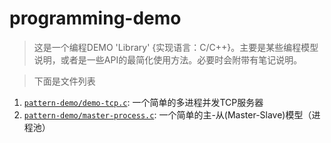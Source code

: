 # programming-demo
> 这是一个编程DEMO 'Library' {实现语言：C/C++}。主要是某些编程模型说明，或者是一些API的最简化使用方法。必要时会附带有笔记说明。

> 下面是文件列表
1. [`pattern-demo/demo-tcp.c`](https://github.com/kiwi-yan/programming-demo/blob/master/pattern-demo/demo-tcp.c): 一个简单的多进程并发TCP服务器
2. [`pattern-demo/master-process.c`](https://github.com/kiwi-yan/programming-demo/blob/master/pattern-demo/master-process.c): 一个简单的主-从(Master-Slave)模型（进程池）
